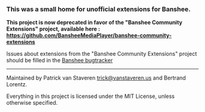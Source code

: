 ### This was a small home for unofficial extensions for Banshee. ###

**This project is now deprecated in favor of the "Banshee Community Extensions" project, available here : https://github.com/BansheeMediaPlayer/banshee-community-extensions**

Issues about extensions from the "Banshee Community Extensions" project should be filled in the [Banshee bugtracker](http://bugzilla.gnome.org/enter_bug.cgi?product=banshee&component=Community%20Extensions)


---

Maintained by Patrick van Staveren <trick@vanstaveren.us> and Bertrand Lorentz.

Everything in this project is licensed under the MIT License, unless otherwise specified.